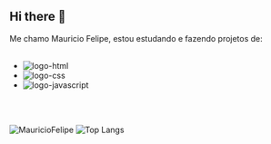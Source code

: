 ## Hi there 👋

Me chamo Mauricio Felipe, estou estudando e fazendo projetos de:
<br>
<br>
  - <img src="https://img.shields.io/badge/HTML5-E34F26?style=for-the-badge&logo=html5&logoColor=white" alt="logo-html">
  - <img src="https://img.shields.io/badge/CSS3-1572B6?style=for-the-badge&logo=css3&logoColor=white" alt="logo-css">
  - <img src="https://img.shields.io/badge/JavaScript-F7DF1E?style=for-the-badge&logo=javascript&logoColor=black" alt="logo-javascript">
<br/>
<br/>

![MauricioFelipe](https://github-readme-stats.vercel.app/api?username=Mauricio4614&show_icons=true&theme=radical) 
![Top Langs](https://github-readme-stats.vercel.app/api/top-langs/?username=Mauricio4614&layout=compact)
